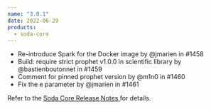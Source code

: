 ```yaml
---
name: "3.0.1"
date: 2022-06-29
products:
  - soda-core
---
```


* Re-introduce Spark for the Docker image by @jmarien in #1458
* Build: require strict prophet v1.0.0 in scientific library by @bastienboutonnet in #1459
* Comment for pinned prophet version by @m1n0 in #1460
* Fix the e parameter by @jmarien in #1461



Refer to the <a href="https://github.com/sodadata/soda-core/releases" target="_blank">Soda Core Release Notes </a> for details.